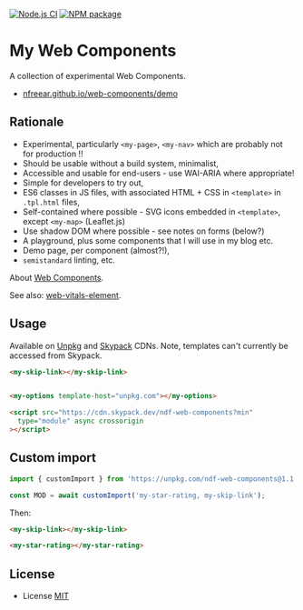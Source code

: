 
[![Node.js CI][ci-img]][ci]
[![NPM package][npm-img]][npm]

# My Web Components #

A collection of experimental Web Components.

* [nfreear.github.io/web-components/demo][demo]

## Rationale ##

* Experimental, particularly `<my-page>`, `<my-nav>` which are probably not for production !!
* Should be usable without a build system, minimalist,
* Accessible and usable for end-users - use WAI-ARIA where appropriate!
* Simple for developers to try out,
* ES6 classes in JS files, with associated HTML + CSS in `<template>` in `.tpl.html` files,
* Self-contained where possible - SVG icons embedded in `<template>`, except `<my-map>` (Leaflet.js)
* Use shadow DOM where possible - see notes on forms (below?)
* A playground, plus some components that I will use in my blog etc.
* Demo page, per component (almost?!),
* `semistandard` linting, etc.

About [Web Components][mdn].

See also: [web-vitals-element][].

## Usage

Available on [Unpkg][] and [Skypack][] CDNs. Note, templates can't currently be accessed from Skypack.

```html
<my-skip-link></my-skip-link>


<my-options template-host="unpkg.com"></my-options>

<script src="https://cdn.skypack.dev/ndf-web-components?min"
  type="module" async crossorigin
></script>
```

## Custom import

```js
import { customImport } from 'https://unpkg.com/ndf-web-components@1.1.0/custom.js';

const MOD = await customImport('my-star-rating, my-skip-link');
```

Then:

```html
<my-skip-link></my-skip-link>

<my-star-rating></my-star-rating>
```

## License

* License [MIT][]

[ci]: https://github.com/nfreear/web-components/actions/workflows/node.js.yml
[ci-img]: https://github.com/nfreear/web-components/actions/workflows/node.js.yml/badge.svg
[demo]: https://nfreear.github.io/web-components/demo/
[mit]: https://nfreear.mit-license.org/#2021
[npm]: https://www.npmjs.com/package/ndf-web-components
[npm-img]: https://img.shields.io/npm/v/ndf-web-components
[unpkg]: https://unpkg.com "A fast, global content delivery network for everything on npm"
[up-cdn]: https://unpkg.com/ndf-web-components@1.1.0/index.js
[skypack]: https://cdn.skypack.dev "A JavaScript Delivery Network for modern web apps"
[sp-cdn]: https://cdn.skypack.dev/ndf-web-components
[mdn]: https://developer.mozilla.org/en-US/docs/Web/Web_Components
[web-vitals-element]: https://github.com/stefanjudis/web-vitals-element

